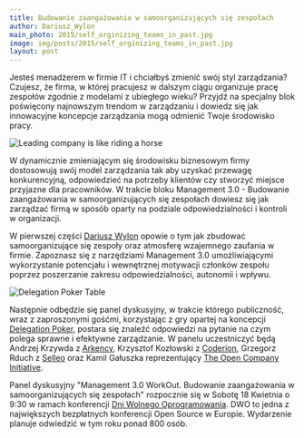 ```yaml
---
title: Budowanie zaangażowania w samoorganizujących się zespołach
author: Dariusz_Wylon
main_photo: 2015/self_orginizing_teams_in_past.jpg
image: img/posts/2015/self_orginizing_teams_in_past.jpg
layout: post
---
```


Jesteś menadżerem w firmie IT i chciałbyś zmienić swój styl zarządzania? Czujesz, że firma, w której pracujesz w dalszym ciągu organizuje pracę zespołów zgodnie z modelami z ubiegłego wieku? Przyjdź na specjalny blok poświęcony najnowszym trendom w zarządzaniu i dowiedz się jak innowacyjne koncepcje zarządzania mogą odmienić Twoje środowisko pracy.

![Leading company is like riding a horse](/pl/blog/img/posts/2015/leading_company_is_like_riding_a_horse.jpg)

W dynamicznie zmieniającym się środowisku biznesowym firmy dostosowują swój model zarządzania tak aby uzyskać przewagę konkurencyjną, odpowiedzieć na potrzeby klientów czy stworzyć miejsce przyjazne dla pracowników. W trakcie bloku Management 3.0 - Budowanie zaangażowania w samoorganizujących się zespołach dowiesz się jak zarządzać firmą w sposób oparty na podziale odpowiedzialności i kontroli w organizacji.

W pierwszej części [Dariusz Wylon](https://www.linkedin.com/in/dariuszwylon) opowie o tym jak zbudować samoorganizujące się zespoły oraz atmosferę wzajemnego zaufania w firmie. Zapoznasz się z narzędziami Management 3.0 umożliwiającymi wykorzystanie potencjału i wewnętrznej motywacji członków zespołu poprzez poszerzanie zakresu odpowiedzialności, autonomii i wpływu.

![Delegation Poker Table](/pl/blog/img/posts/2015/delegation_poker.png)

Następnie odbędzie się panel dyskusyjny, w trakcie którego publiczność, wraz z zaproszonymi gośćmi, korzystając z gry opartej na koncepcji [Delegation Poker](https://management30.com/product/delegation-poker/), postara się znaleźć odpowiedzi na pytanie na czym polega sprawne i efektywne zarządzanie. W panelu uczestniczyć będą Andrzej Krzywda z [Arkency](http://arkency.com/), Krzysztof Kozłowski z [Coderion](http://coderion.pl/), Grzegorz Rduch z [Selleo](http://selleo.com/) oraz Kamil Gałuszka reprezentujący [The Open Company Initiative](http://www.opencompany.org/).

Panel dyskusyjny "Management 3.0 WorkOut. Budowanie zaangażowania w samoorganizujących się zespołach" rozpocznie się w Sobotę 18 Kwietnia o 9:30 w ramach konferencji [Dni Wolnego Oprogramowania](http://dwo.mikstura.it). DWO to jedna z największych bezpłatnych konferencji Open Source w Europie. Wydarzenie planuje odwiedzić w tym roku ponad 800 osób.

